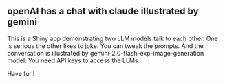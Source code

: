 ## openAI has a chat with claude illustrated by gemini

This is a Shiny app demonstrating two LLM models talk to each other. One is serious the other likes to joke. You can tweak the prompts. And the conversation is illustrated by gemini-2.0-flash-exp-image-generation model. You need API keys to access the LLMs. 

Have fun!
